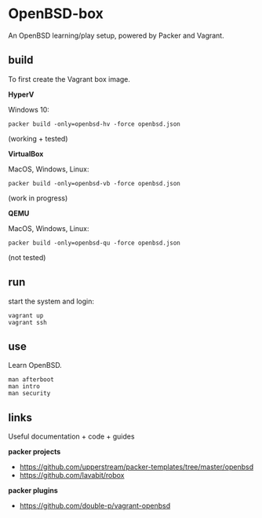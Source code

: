 # OpenBSD-box

An OpenBSD learning/play setup, powered by Packer and Vagrant.

## build

To first create the Vagrant box image.

**HyperV**

Windows 10:

```shell
packer build -only=openbsd-hv -force openbsd.json
```

(working + tested)

**VirtualBox**

MacOS, Windows, Linux:

```shell
packer build -only=openbsd-vb -force openbsd.json
```

(work in progress)

**QEMU**

MacOS, Windows, Linux:

```shell
packer build -only=openbsd-qu -force openbsd.json
```

(not tested)

## run

start the system and login:

```
vagrant up
vagrant ssh
```

## use

Learn OpenBSD.

```
man afterboot
man intro
man security
```

## links

Useful documentation + code + guides

**packer projects**
* https://github.com/upperstream/packer-templates/tree/master/openbsd
* https://github.com/lavabit/robox

**packer plugins**
* https://github.com/double-p/vagrant-openbsd